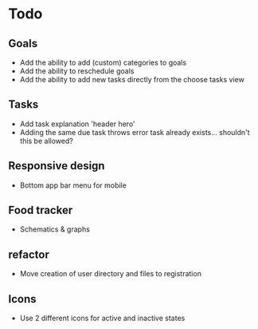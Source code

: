 # Todo

## Goals

- Add the ability to add (custom) categories to goals
- Add the ability to reschedule goals
- Add the ability to add new tasks directly from the choose tasks view

## Tasks

- Add task explanation 'header hero'
- Adding the same due task throws error task already exists... shouldn't this be allowed?


## Responsive design

- Bottom app bar menu for mobile


## Food tracker

- Schematics & graphs


## refactor

- Move creation of user directory and files to registration


## Icons

- Use 2 different icons for active and inactive states
